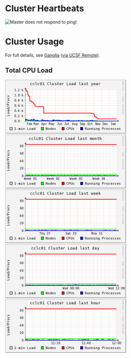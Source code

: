 <!--
WARNING: do _not_ update this file; it is automatically generated from index.md.sh and will be overwritten.
-->

# Cluster Heartbeats

<img src="https://img.shields.io/badge/master%3A%20ping-down-red.svg" alt="Master does not respond to ping!">

# Cluster Usage

For full details, see [Ganglia](http://cclc01.som.ucsf.edu/ganglia/?&hc=6) ([via UCSF Remote](http://cbc.ucsf.edu/vpn/http://cclc01.som.ucsf.edu/ganglia/?&hc=6)).


## Total CPU Load

<img src="https://raw.githubusercontent.com/UCSF-TI/TIPCC-slash/master/TIPCC/docs/status/figures/cpu_load_last_year.gif" alt="Total CPU load the last 12 months">
<img src="https://raw.githubusercontent.com/UCSF-TI/TIPCC-slash/master/TIPCC/docs/status/figures/cpu_load_last_month.gif" alt="Total CPU load the last 31 days">
<img src="https://raw.githubusercontent.com/UCSF-TI/TIPCC-slash/master/TIPCC/docs/status/figures/cpu_load_last_week.gif" alt="Total CPU load the last 7 days">
<img src="https://raw.githubusercontent.com/UCSF-TI/TIPCC-slash/master/TIPCC/docs/status/figures/cpu_load_last_day.gif" alt="Total CPU load the last 24 hours">
<img src="https://raw.githubusercontent.com/UCSF-TI/TIPCC-slash/master/TIPCC/docs/status/figures/cpu_load_last_hour.gif" alt="Total CPU load the last one hour">
